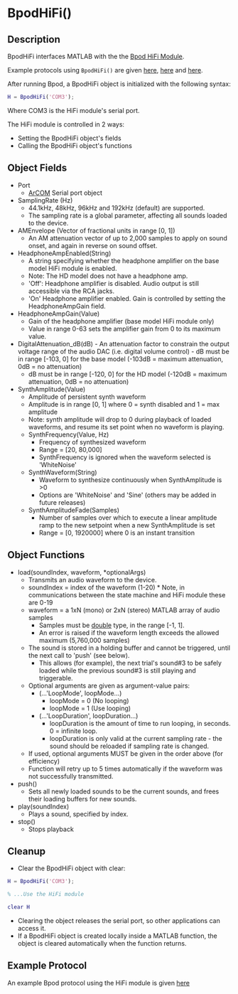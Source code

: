 # BpodHiFi()

## Description

BpodHiFi interfaces MATLAB with the the [Bpod HiFi Module](../assembly/hifi-module-assembly.md).

Example protocols using `BpodHiFi()` are given [here](https://www.google.com/url?q=https%3A%2F%2Fgithub.com%2Fsanworks%2FBpod_Gen2%2Fblob%2Fmaster%2FExamples%2FProtocols%2FSound%2FHiFiSound2AFC%2FHiFiSound2AFC.m&sa=D&sntz=1&usg=AOvVaw2x_38llCit2QSKRBKZuvW_), [here](https://www.google.com/url?q=https%3A%2F%2Fgithub.com%2Fsanworks%2FBpod_Gen2%2Fblob%2Fmaster%2FExamples%2FProtocols%2FSound%2FHiFiSound2AFC_TrialManager%2FHiFiSound2AFC_TrialManager.m&sa=D&sntz=1&usg=AOvVaw0T5u2m80bMIablE4Z79Ztc) and [here](https://www.google.com/url?q=https%3A%2F%2Fgithub.com%2Fsanworks%2FBpod_Gen2%2Fblob%2Fmaster%2FExamples%2FProtocols%2FSound%2FHiFiSound2AFC_Synth%2FHiFiSound2AFC_Synth.m&sa=D&sntz=1&usg=AOvVaw3XOE3SsWGE0TR6cpehFDbt).

After running Bpod, a BpodHiFi object is initialized with the following syntax:

```matlab
H = BpodHiFi('COM3');
```

Where COM3 is the HiFi module's serial port.

The HiFi module is controlled in 2 ways:

- Setting the BpodHiFi object's fields
- Calling the BpodHiFi object's functions

## Object Fields

- Port
    - [ArCOM](http://www.google.com/url?q=http%3A%2F%2Fsites.google.com%2Fsite%2Fsanworksdocs%2Farcom&sa=D&sntz=1&usg=AOvVaw0q9tKPNJMCdKV2qsdKk90n) Serial port object
- SamplingRate (Hz)
    - 44.1kHz, 48kHz, 96kHz and 192kHz (default) are supported.
    - The sampling rate is a global parameter, affecting all sounds loaded to the device.
- AMEnvelope (Vector of fractional units in range [0, 1])
    - An AM attenuation vector of up to 2,000 samples to apply on sound onset, and again in reverse on sound offset.
- HeadphoneAmpEnabled(String)
    - A string specifying whether the headphone amplifier on the base model HiFi module is enabled.
    - Note: The HD model does not have a headphone amp.
    - 'Off': Headphone amplifier is disabled. Audio output is still accessible via the RCA jacks.
    - 'On' Headphone amplifier enabled. Gain is controlled by setting the HeadphoneAmpGain field.
- HeadphoneAmpGain(Value)
    - Gain of the headphone amplifier (base model HiFi module only)
    - Value in range 0-63 sets the amplifier gain from 0 to its maximum value.
- DigitalAttenuation\_dB(dB)
        - An attenuation factor to constrain the output voltage range of the audio DAC (i.e. digital volume control)
        - dB must be in range [-103, 0] for the base model (-103dB = maximum attenuation, 0dB = no attenuation)
    - dB must be in range [-120, 0] for the HD model (-120dB = maximum attenuation, 0dB = no attenuation)
- SynthAmplitude(Value)
    - Amplitude of persistent synth waveform
    - Amplitude is in range [0, 1] where 0 = synth disabled and 1 = max amplitude
    - Note: synth amplitude will drop to 0 during playback of loaded waveforms, and resume its set point when no waveform is playing.
    - SynthFrequency(Value, Hz)
        - Frequency of synthesized waveform
        - Range = [20, 80,000]
        - SynthFrequency is ignored when the waveform selected is 'WhiteNoise'
    - SynthWaveform(String)
        - Waveform to synthesize continuously when SynthAmplitude is >0
        - Options are 'WhiteNoise' and 'Sine' (others may be added in future releases)
    - SynthAmplitudeFade(Samples)
        - Number of samples over which to execute a linear amplitude ramp to the new setpoint when a new SynthAmplitude is set
        - Range = [0, 1920000] where 0 is an instant transition

## Object Functions

- load(soundIndex, waveform, \*optionalArgs)
    - Transmits an audio waveform to the device.
    - soundIndex = index of the waveform (1-20) \* Note, in communications between the state machine and HiFi module these are 0-19
    - waveform = a 1xN (mono) or 2xN (stereo) MATLAB array of audio samples
        - Samples must be [double](https://www.google.com/url?q=https%3A%2F%2Fwww.mathworks.com%2Fhelp%2Fmatlab%2Fref%2Fdouble.html&sa=D&sntz=1&usg=AOvVaw17B9C0HEQVgIEpSw6t8UyN) type, in the range [-1, 1].
        - An error is raised if the waveform length exceeds the allowed maximum (5,760,000 samples)
    - The sound is stored in a holding buffer and cannot be triggered, until the next call to 'push' (see below).
        - This allows (for example), the next trial's sound#3 to be safely loaded while the previous sound#3 is still playing and triggerable.
    - Optional arguments are given as argument-value pairs:
        - (...'LoopMode', loopMode...)
            - loopMode = 0 (No looping)
            - loopMode = 1 (Use looping)
        - (...'LoopDuration', loopDuration...)
            - loopDuration is the amount of time to run looping, in seconds. 0 = infinite loop.
            - loopDuration is only valid at the current sampling rate - the sound should be reloaded if sampling rate is changed.
    - If used, optional arguments MUST be given in the order above (for efficiency)
    - Function will retry up to 5 times automatically if the waveform was not successfully transmitted.
- push()
    - Sets all newly loaded sounds to be the current sounds, and frees their loading buffers for new sounds.
- play(soundIndex)
    - Plays a sound, specified by index.
- stop()
    - Stops playback

## Cleanup

- Clear the BpodHiFi object with clear:

```matlab
H = BpodHiFi('COM3');

% ...Use the HiFi module

clear H
```

- Clearing the object releases the serial port, so other applications can access it.
- If a BpodHiFi object is created locally inside a MATLAB function, the object is cleared automatically when the function returns.

## Example Protocol

An example Bpod protocol using the HiFi module is given [here](https://github.com/sanworks/Bpod_Gen2/tree/master/Examples/Protocols/Sound/HiFiSound2AFC)
